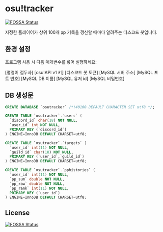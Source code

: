 # osu!tracker
[![FOSSA Status](https://app.fossa.com/api/projects/git%2Bgithub.com%2Fzeroday0619%2Fosu-tracker.svg?type=shield)](https://app.fossa.com/projects/git%2Bgithub.com%2Fzeroday0619%2Fosu-tracker?ref=badge_shield)

지정한 플레이어가 상위 100개 pp 기록을 갱신할 때마다 알려주는 디스코드 봇입니다.

## 환경 설정
프로그램 사용 시 다음 매개변수를 넣어 실행하세요:

[명령어 접두사] [osu!API v1 키] [디스코드 봇 토큰] [MySQL 서버 주소] [MySQL 포트 번호] [MySQL DB 이름] [MySQL 유저 id] [MySQL 비밀번호]

## DB 생성문
```sql
CREATE DATABASE `osutracker` /*!40100 DEFAULT CHARACTER SET utf8 */;

CREATE TABLE `osutracker`.`users` (
  `discord_id` char(18) NOT NULL,
  `user_id` int NOT NULL,
  PRIMARY KEY (`discord_id`)
) ENGINE=InnoDB DEFAULT CHARSET=utf8;

CREATE TABLE `osutracker`.`targets` (
  `user_id` int(11) NOT NULL,
  `guild_id` char(18) NOT NULL,
  PRIMARY KEY (`user_id`,`guild_id`)
) ENGINE=InnoDB DEFAULT CHARSET=utf8;

CREATE TABLE `osutracker`.`pphistories` (
  `user_id` int(11) NOT NULL,
  `pp_sum` double NOT NULL,
  `pp_raw` double NOT NULL,
  `pp_rank` int(11) NOT NULL,
  PRIMARY KEY (`user_id`)
) ENGINE=InnoDB DEFAULT CHARSET=utf8;
```


## License
[![FOSSA Status](https://app.fossa.com/api/projects/git%2Bgithub.com%2Fzeroday0619%2Fosu-tracker.svg?type=large)](https://app.fossa.com/projects/git%2Bgithub.com%2Fzeroday0619%2Fosu-tracker?ref=badge_large)